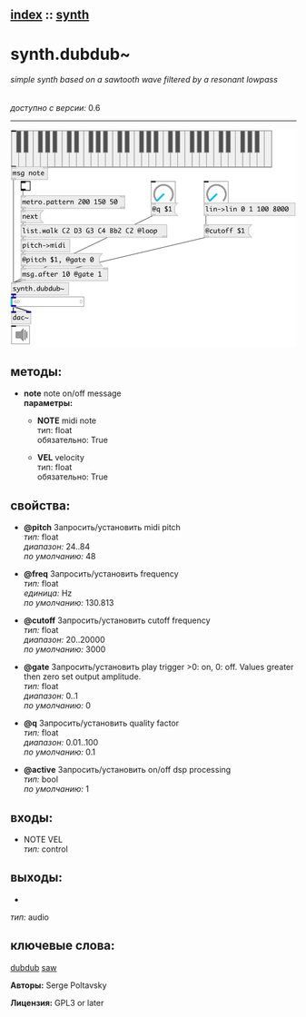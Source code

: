 [index](index.html) :: [synth](category_synth.html)
---

# synth.dubdub~

###### simple synth based on a sawtooth wave filtered by a resonant lowpass

*доступно с версии:* 0.6

---




[![example](../examples/img/synth.dubdub~.jpg)](../examples/pd/synth.dubdub~.pd)





## методы:

* **note**
note on/off message<br>
  __параметры:__
  - **NOTE** midi note<br>
    тип: float <br>
    обязательно: True <br>

  - **VEL** velocity<br>
    тип: float <br>
    обязательно: True <br>




## свойства:

* **@pitch** 
Запросить/установить midi pitch<br>
_тип:_ float<br>
_диапазон:_ 24..84<br>
_по умолчанию:_ 48<br>

* **@freq** 
Запросить/установить frequency<br>
_тип:_ float<br>
_единица:_ Hz<br>
_по умолчанию:_ 130.813<br>

* **@cutoff** 
Запросить/установить cutoff frequency<br>
_тип:_ float<br>
_диапазон:_ 20..20000<br>
_по умолчанию:_ 3000<br>

* **@gate** 
Запросить/установить play trigger &gt;0: on, 0: off. Values greater then zero set output amplitude.<br>
_тип:_ float<br>
_диапазон:_ 0..1<br>
_по умолчанию:_ 0<br>

* **@q** 
Запросить/установить quality factor<br>
_тип:_ float<br>
_диапазон:_ 0.01..100<br>
_по умолчанию:_ 0.1<br>

* **@active** 
Запросить/установить on/off dsp processing<br>
_тип:_ bool<br>
_по умолчанию:_ 1<br>



## входы:

* NOTE VEL<br>
_тип:_ control



## выходы:

*  <br>
_тип:_ audio



## ключевые слова:

[dubdub](keywords/dubdub.html)
[saw](keywords/saw.html)






**Авторы:** Serge Poltavsky




**Лицензия:** GPL3 or later





